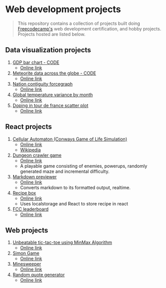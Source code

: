 # Web development projects

> This repository contains a collection of projects built doing [Freecodecamp's](https://www.freecodecamp.org/) web development certification, and hobby projects. Projects hosted are listed below.

## Data visualization projects

1. [GDP bar chart - CODE](./data-visualization/D3-projects/GDP-bar-chart/)
   - [Online link](https://codepen.io/abhinavthinktank/full/brzZLW)
2. [Meteorite data across the globe - CODE](./data-visualization/D3-projects/map-data-across-globe/)
   - [Online link](https://codepen.io/abhinavthinktank/full/EQQdgM)
3. [Nation contiguity forcegraph](./data-visualization/D3-projects/nation-contiguity-forcegraph/)
   - [Online link](https://codepen.io/abhinavthinktank/full/QQagQb)
4. [Global temperature variance by month](./data-visualization/D3-projects/Surface-temp-heatmap/)
   - [Online link](https://codepen.io/abhinavthinktank/full/JroaRb)
5. [Doping in tour de france scatter plot](./data-visualization/D3-projects/Tour-de-France-Scatterplot/)
   - [Online link](https://codepen.io/abhinavthinktank/full/XaGQBr)

## React projects

1. [Cellular Automaton (Conways Game of Life Simulation)](./React-projects/game-of-life/)
   - [Online link](https://codepen.io/abhinavthinktank/pen/wqEPPN)
   - [Wikipedia](https://en.wikipedia.org/wiki/Conway%27s_Game_of_Life)
2. [Dungeon crawler game](./React-projects/react-dungeon-crawler/)
   - [Online link](https://react-dungeon-master.herokuapp.com/)
   * A playable game consisting of enemies, powerups, randomly generated maze and incremental difficulty.
3. [Markdown previewer](./React-projects/markdown-previewer/)
   - [Online link](https://codepen.io/abhinavthinktank/full/xLGjba)
   - Converts markdown to its formatted output, realtime.
4. [Recipe box](./React-projects/react-recipe-box/)
   - [Online link](https://codepen.io/abhinavthinktank/full/mMOjJb)
   - Uses localstorage and React to store recipe in react
5. [FCC leaderboard](./React-projects/fcc-leaderboard/)
   - [Online link](https://codepen.io/abhinavthinktank/full/eEJyre)

## Web projects

1. [Unbeatable tic-tac-toe using MinMax Algorithm](./front-end/TicTacToe/)
   - [Online link](https://codepen.io/abhinavthinktank/full/dRwwNb)
2. [Simon Game](./front-end/Simon-Game/)
   - [Online link](https://codepen.io/abhinavthinktank/full/RgmBjZ)
3. [Minesweeper](https://codepen.io/abhinavthinktank/full/yXLGRP)
   - [Online link](https://codepen.io/abhinavthinktank/full/yXLGRP)
4. [Random quote generator](./front-end/Random%20quote%20generator/)
   - [Online link](https://codepen.io/abhinavthinktank/full/gWBJrW)
